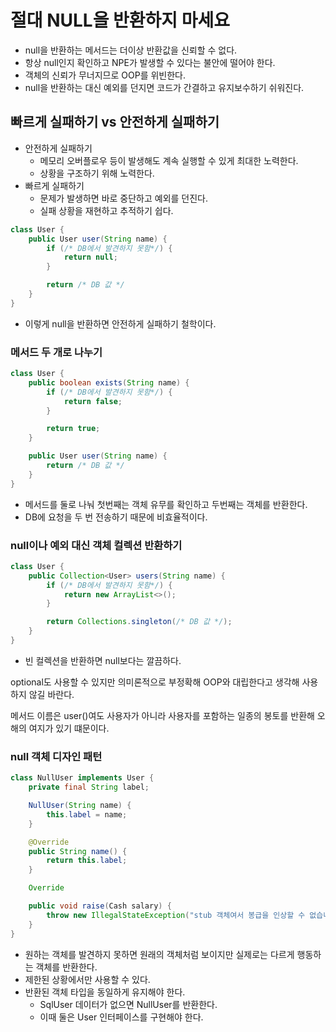 # 절대 NULL을 반환하지 마세요

- null을 반환하는 메서드는 더이상 반환값을 신뢰할 수 없다.
- 항상 null인지 확인하고 NPE가 발생할 수 있다는 불안에 떨어야 한다.
- 객체의 신뢰가 무너지므로 OOP를 위빈한다.
- null을 반환하는 대신 예외를 던지면 코드가 간결하고 유지보수하기 쉬워진다.

## 빠르게 실패하기 vs 안전하게 실패하기

- 안전하게 실패하기
    - 메모리 오버플로우 등이 발생해도 계속 실행할 수 있게 최대한 노력한다.
    - 상황을 구조하기 위해 노력한다.
- 빠르게 실패하기
    - 문제가 발생하면 바로 중단하고 예외를 던진다.
    - 실패 상황을 재현하고 추적하기 쉽다.

```java
class User {
    public User user(String name) {
        if (/* DB에서 발견하지 못함*/) {
            return null;
        }

        return /* DB 값 */
    }
}
```

- 이렇게 null을 반환하면 안전하게 실패하기 철학이다.

### 메서드 두 개로 나누기

```java
class User {
    public boolean exists(String name) {
        if (/* DB에서 발견하지 못함*/) {
            return false;
        }

        return true;
    }

    public User user(String name) {
        return /* DB 값 */
    }
}
```

- 메서드를 둘로 나눠 첫번째는 객체 유무를 확인하고 두번째는 객체를 반환한다.
- DB에 요청을 두 번 전송하기 때문에 비효율적이다.

### null이나 예외 대신 객체 컬렉션 반환하기

```java
class User {
    public Collection<User> users(String name) {
        if (/* DB에서 발견하지 못함*/) {
            return new ArrayList<>();
        }

        return Collections.singleton(/* DB 값 */);
    }
}
```

- 빈 컬렉션을 반환하면 null보다는 깔끔하다.

optional도 사용할 수 있지만 의미론적으로 부정확해 OOP와 대립한다고 생각해 사용하지 않길 바란다.

메서드 이름은 user()여도 사용자가 아니라 사용자를 포함하는 일종의 봉토를 반환해 오해의 여지가 있기 떄문이다.

### null 객체 디자인 패턴

```java
class NullUser implements User {
    private final String label;

    NullUser(String name) {
        this.label = name;
    }

    @Override
    public String name() {
        return this.label;
    }

    Override

    public void raise(Cash salary) {
        throw new IllegalStateException("stub 객체여서 봉급을 인상할 수 없습니다.");
    }
}
```

- 원하는 객체를 발견하지 못하면 원래의 객체처럼 보이지만 실제로는 다르게 행동하는 객체를 반환한다.
- 제한된 상황에서만 사용할 수 있다.
- 반환된 객체 타입을 동일하게 유지해야 한다.
    - SqlUser 데이터가 없으면 NullUser를 반환한다.
    - 이때 둘은 User 인터페이스를 구현해야 한다.
